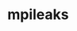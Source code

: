 ---
title: "mpileaks"
layout: cache
categories: [package, develop]
meta: {"compilers": ["gcc@=11.4.0"], "num_specs": 8, "num_specs_by_stack": {"root": 8, "tutorial": 7}, "oss": ["ubuntu22.04"], "platforms": ["linux"], "stacks": ["root", "tutorial"], "targets": ["x86_64_v3"], "versions": ["1.0"]}
spec_details: [{"compiler": "gcc@=11.4.0", "hash": "75jabzz6b3vnadljbizdjolczws6w2lu", "os": "ubuntu22.04", "platform": "linux", "size": "-", "stacks": ["root", "tutorial"], "target": "x86_64_v3", "variants": ["build_system=autotools", "stackstart=0"], "versions": ["1.0"]}, {"compiler": "gcc@=11.4.0", "hash": "dzflqozmk7lsqwhhckfjnoaxzk5ho7kk", "os": "ubuntu22.04", "platform": "linux", "size": "-", "stacks": ["root", "tutorial"], "target": "x86_64_v3", "variants": ["build_system=autotools", "stackstart=0"], "versions": ["1.0"]}, {"compiler": "gcc@=11.4.0", "hash": "jumjy7sus52wac5a5e5ya72ggzv5lsx7", "os": "ubuntu22.04", "platform": "linux", "size": "-", "stacks": ["root", "tutorial"], "target": "x86_64_v3", "variants": ["build_system=autotools", "stackstart=0"], "versions": ["1.0"]}, {"compiler": "gcc@=11.4.0", "hash": "pqtearep2r2b6de2nxxscv7l4mtgy7vl", "os": "ubuntu22.04", "platform": "linux", "size": "-", "stacks": ["root"], "target": "x86_64_v3", "variants": ["build_system=autotools", "stackstart=0"], "versions": ["1.0"]}, {"compiler": "gcc@=11.4.0", "hash": "s2xzdn4vdnq4pf2jgdnwps5ihvkjl6ue", "os": "ubuntu22.04", "platform": "linux", "size": "-", "stacks": ["root", "tutorial"], "target": "x86_64_v3", "variants": ["build_system=autotools", "stackstart=0"], "versions": ["1.0"]}, {"compiler": "gcc@=11.4.0", "hash": "sbofbr2q7kns4f2jkz34wlyoyjhhl4eg", "os": "ubuntu22.04", "platform": "linux", "size": "-", "stacks": ["root", "tutorial"], "target": "x86_64_v3", "variants": ["build_system=autotools", "stackstart=0"], "versions": ["1.0"]}, {"compiler": "gcc@=11.4.0", "hash": "unklp2mpyg72q32alno2tmm53s2ty7nq", "os": "ubuntu22.04", "platform": "linux", "size": "-", "stacks": ["root", "tutorial"], "target": "x86_64_v3", "variants": ["build_system=autotools", "stackstart=0"], "versions": ["1.0"]}, {"compiler": "gcc@=11.4.0", "hash": "uuz5xxzcpp3f7wpoctqxizgufht6lq4z", "os": "ubuntu22.04", "platform": "linux", "size": "-", "stacks": ["root", "tutorial"], "target": "x86_64_v3", "variants": ["build_system=autotools", "stackstart=0"], "versions": ["1.0"]}]
---